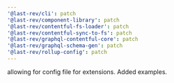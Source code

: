 ```yaml
---
'@last-rev/cli': patch
'@last-rev/component-library': patch
'@last-rev/contentful-fs-loader': patch
'@last-rev/contentful-sync-to-fs': patch
'@last-rev/graphql-contentful-core': patch
'@last-rev/graphql-schema-gen': patch
'@last-rev/rollup-config': patch
---
```


allowing for config file for extensions. Added examples.
